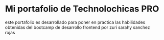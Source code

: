 # Mi portafolio de Technolochicas PRO

este portafolio es desarrollado para poner en practica las habilidades obtenidas del bootcamp de desarrollo frontend  por zuri sarahy sanchez rojas